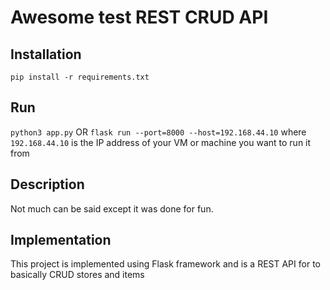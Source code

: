 # Awesome test REST CRUD API

## Installation

``
pip install -r requirements.txt
``

## Run

``
python3 app.py
``
OR
``
flask run --port=8000 --host=192.168.44.10
``
where `192.168.44.10` is the IP address of your VM or machine you want to run it from

## Description
Not much can be said except it was done for fun. 

## Implementation

This project is implemented using Flask framework and is a REST API for to basically CRUD stores and items 